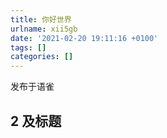 ```yaml
---
title: 你好世界
urlname: xii5gb
date: '2021-02-20 19:11:16 +0100'
tags: []
categories: []
---
```


发布于语雀

## 2 及标题
